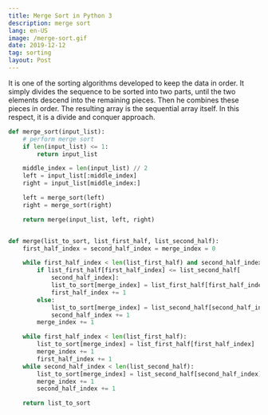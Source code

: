 ```yaml
---
title: Merge Sort in Python 3
description: merge sort
lang: en-US
image: /merge-sort.gif
date: 2019-12-12
tag: sorting
layout: Post
---
```



It is one of the sorting algorithms developed to keep the data in order. It simply divides the sequence to be sorted into two parts, until the two elements descend into the remaining pieces. Then he combines these pieces in order. The resulting array is the sequential array itself. In this respect, it is a divide and conquer approach.

```python
def merge_sort(input_list):
	# perform merge sort
	if len(input_list) <= 1:
		return input_list

	middle_index = len(input_list) // 2
	left = input_list[:middle_index]
	right = input_list[middle_index:]

	left = merge_sort(left)
	right = merge_sort(right)

	return merge(input_list, left, right)


def merge(list_to_sort, list_first_half, list_second_half):
	first_half_index = second_half_index = merge_index = 0

	while first_half_index < len(list_first_half) and second_half_index < len(list_second_half):
		if list_first_half[first_half_index] <= list_second_half[
			second_half_index]:
			list_to_sort[merge_index] = list_first_half[first_half_index]
			first_half_index += 1
		else:
			list_to_sort[merge_index] = list_second_half[second_half_index]
			second_half_index += 1
		merge_index += 1

	while first_half_index < len(list_first_half):
		list_to_sort[merge_index] = list_first_half[first_half_index]
		merge_index += 1
		first_half_index += 1
	while second_half_index < len(list_second_half):
		list_to_sort[merge_index] = list_second_half[second_half_index]
		merge_index += 1
		second_half_index += 1

	return list_to_sort
```
